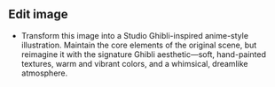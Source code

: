 ## Edit image

- Transform this image into a Studio Ghibli-inspired anime-style illustration. Maintain the core elements of the original scene, but reimagine it with the signature Ghibli aesthetic—soft, hand-painted textures, warm and vibrant colors, and a whimsical, dreamlike atmosphere.
